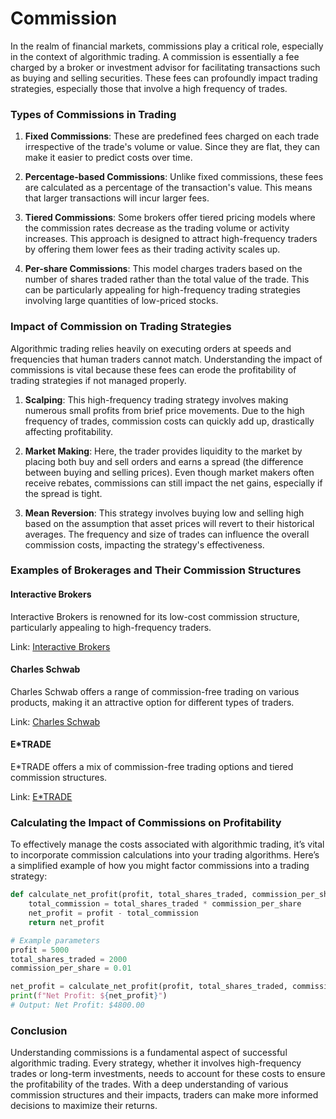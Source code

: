 # Commission

In the realm of financial markets, commissions play a critical role, especially in the context of algorithmic trading. A commission is essentially a fee charged by a broker or investment advisor for facilitating transactions such as buying and selling securities. These fees can profoundly impact trading strategies, especially those that involve a high frequency of trades.

### Types of Commissions in Trading
1. **Fixed Commissions**: These are predefined fees charged on each trade irrespective of the trade's volume or value. Since they are flat, they can make it easier to predict costs over time.
   
2. **Percentage-based Commissions**: Unlike fixed commissions, these fees are calculated as a percentage of the transaction's value. This means that larger transactions will incur larger fees.

3. **Tiered Commissions**: Some brokers offer tiered pricing models where the commission rates decrease as the trading volume or activity increases. This approach is designed to attract high-frequency traders by offering them lower fees as their trading activity scales up.

4. **Per-share Commissions**: This model charges traders based on the number of shares traded rather than the total value of the trade. This can be particularly appealing for high-frequency trading strategies involving large quantities of low-priced stocks.

### Impact of Commission on Trading Strategies

Algorithmic trading relies heavily on executing orders at speeds and frequencies that human traders cannot match. Understanding the impact of commissions is vital because these fees can erode the profitability of trading strategies if not managed properly.

1. **Scalping**: This high-frequency trading strategy involves making numerous small profits from brief price movements. Due to the high frequency of trades, commission costs can quickly add up, drastically affecting profitability.

2. **Market Making**: Here, the trader provides liquidity to the market by placing both buy and sell orders and earns a spread (the difference between buying and selling prices). Even though market makers often receive rebates, commissions can still impact the net gains, especially if the spread is tight.

3. **Mean Reversion**: This strategy involves buying low and selling high based on the assumption that asset prices will revert to their historical averages. The frequency and size of trades can influence the overall commission costs, impacting the strategy's effectiveness.

### Examples of Brokerages and Their Commission Structures

#### Interactive Brokers
Interactive Brokers is renowned for its low-cost commission structure, particularly appealing to high-frequency traders.

Link: [Interactive Brokers](https://www.interactivebrokers.com/)

#### Charles Schwab
Charles Schwab offers a range of commission-free trading on various products, making it an attractive option for different types of traders.

Link: [Charles Schwab](https://www.schwab.com/)

#### E*TRADE
E*TRADE offers a mix of commission-free trading options and tiered commission structures.

Link: [E*TRADE](https://us.etrade.com/)

### Calculating the Impact of Commissions on Profitability

To effectively manage the costs associated with algorithmic trading, it’s vital to incorporate commission calculations into your trading algorithms. Here’s a simplified example of how you might factor commissions into a trading strategy:

```python
def calculate_net_profit(profit, total_shares_traded, commission_per_share):
    total_commission = total_shares_traded * commission_per_share
    net_profit = profit - total_commission
    return net_profit

# Example parameters
profit = 5000
total_shares_traded = 2000
commission_per_share = 0.01

net_profit = calculate_net_profit(profit, total_shares_traded, commission_per_share)
print(f"Net Profit: ${net_profit}")
# Output: Net Profit: $4800.00
```

### Conclusion

Understanding commissions is a fundamental aspect of successful algorithmic trading. Every strategy, whether it involves high-frequency trades or long-term investments, needs to account for these costs to ensure the profitability of the trades. With a deep understanding of various commission structures and their impacts, traders can make more informed decisions to maximize their returns.